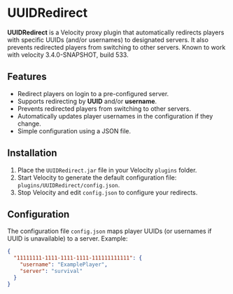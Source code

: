 # UUIDRedirect

**UUIDRedirect** is a Velocity proxy plugin that automatically redirects players with specific UUIDs (and/or usernames) to designated servers. It also prevents redirected players from switching to other servers.
Known to work with velocity 3.4.0-SNAPSHOT, build 533.

## Features

- Redirect players on login to a pre-configured server.
- Supports redirecting by **UUID** and/or **username**.
- Prevents redirected players from switching to other servers.
- Automatically updates player usernames in the configuration if they change.
- Simple configuration using a JSON file.

## Installation

1. Place the `UUIDRedirect.jar` file in your Velocity `plugins` folder.
2. Start Velocity to generate the default configuration file: `plugins/UUIDRedirect/config.json`.
3. Stop Velocity and edit `config.json` to configure your redirects.

## Configuration

The configuration file `config.json` maps player UUIDs (or usernames if UUID is unavailable) to a server. Example:

```json
{
  "11111111-1111-1111-1111-111111111111": {
    "username": "ExamplePlayer",
    "server": "survival"
  }
}

